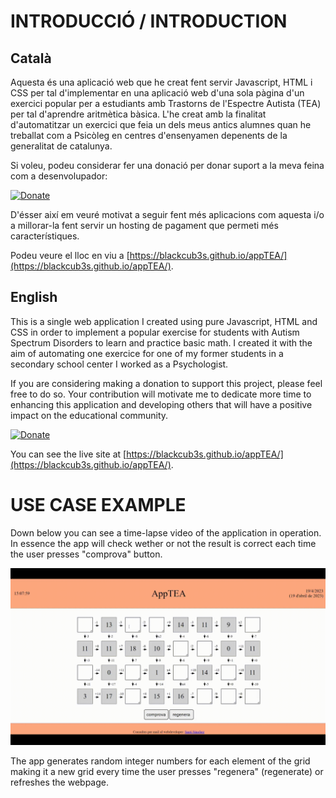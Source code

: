 # INTRODUCCIÓ / INTRODUCTION

## Català
Aquesta és una aplicació web que he creat fent servir Javascript, HTML i CSS per tal d'implementar en una aplicació web d'una sola pàgina d'un exercici popular per a estudiants amb Trastorns de l'Espectre Autista (TEA) per tal d'aprendre aritmètica bàsica. L'he creat amb la finalitat d'automatitzar un exercici que feia un dels meus antics alumnes quan he treballat com a Psicòleg en centres d'ensenyamen depenents de la generalitat de catalunya.

Si voleu, podeu considerar fer una donació per donar suport a la meva feina com a desenvolupador:

[![Donate](https://img.shields.io/badge/Donate-PayPal-green.svg)](https://www.paypal.me/blackcub3s)

D'ésser així em veuré motivat a seguir fent més aplicacions com aquesta i/o a millorar-la fent servir un hosting de pagament que permeti més característiques.

Podeu veure el lloc en viu a [https://blackcub3s.github.io/appTEA/](https://blackcub3s.github.io/appTEA/).

## English
This is a single web application I created using pure Javascript, HTML and CSS in order to implement a popular exercise for students with Autism Spectrum Disorders to learn and practice basic math. I created it with the aim of automating one exercice for one of my former students in a secondary school center I worked as a Psychologist.

If you are considering making a donation to support this project, please feel free to do so. Your contribution will motivate me to dedicate more time to enhancing this application and developing others that will have a positive impact on the educational community.

[![Donate](https://img.shields.io/badge/Donate-PayPal-green.svg)](https://www.paypal.me/blackcub3s)

You can see the live site at [https://blackcub3s.github.io/appTEA/](https://blackcub3s.github.io/appTEA/).

# USE CASE EXAMPLE

Down below you can see a time-lapse video of the application in operation. In essence the app will check wether or not the result is correct each time the user presses "comprova" button.

![timeLapse application](./images/timeLapse-appTEA.gif)

The app generates random integer numbers for each element of the grid making it a new grid every time the user presses "regenera" (regenerate) or refreshes the webpage.


